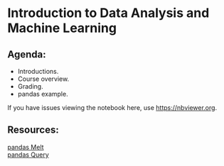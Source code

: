 # Introduction to Data Analysis and Machine Learning

## Agenda:
- Introductions.  
- Course overview.  
- Grading.  
- pandas example.

If you have issues viewing the notebook here, use https://nbviewer.org.

## Resources:
[pandas Melt](https://pandas.pydata.org/docs/reference/api/pandas.melt.html)
<br>[pandas Query](https://pandas.pydata.org/docs/reference/api/pandas.DataFrame.query.html)
